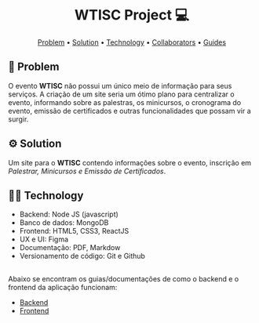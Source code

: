 <h1
    align="center" style="font-weight: bold;">
    WTISC Project 💻
</h1>

<p align="center">
    <a href="problem">Problem</a> •
    <a href="solution">Solution</a> •
    <a href="technology">Technology</a> •
    <a href="colab">Collaborators</a> •
    <a href="guides">Guides</a>
</p>

<h2 id="problem">🤔 Problem</h2>

O evento **WTISC** não possui um único meio de informação para seus serviços. A criação de um site seria um ótimo plano para centralizar o evento, informando sobre as palestras, os minicursos, o cronograma do evento, emissão de certificados e outras funcionalidades que possam vir a surgir.

<h2 id="solution">⚙️ Solution</h2>

Um site para o **WTISC** contendo informações sobre o evento, inscrição em *Palestrar, Minicursos e Emissão de Certificados*.

<h2 id="technology">👨‍💻 Technology</h2>

- Backend: Node JS (javascript)
- Banco de dados: MongoDB
- Frontend: HTML5, CSS3, ReactJS
- UX e UI: Figma
- Documentação: PDF, Markdow
- Versionamento de código: Git e Github

<h2 id="guides"></h2>

Abaixo se encontram os guias/documentações de como o backend e o frontend da aplicação funcionam:

- [Backend](https://github.com/GustavoErick/wtisc-project/blob/main/Back-end.md)
- [Frontend]()
